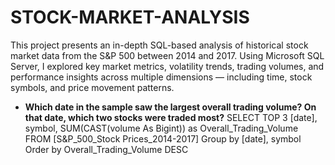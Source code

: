 # STOCK-MARKET-ANALYSIS
This project presents an in-depth SQL-based analysis of historical stock market data from the S&amp;P 500 between 2014 and 2017. Using Microsoft SQL Server, I explored key market metrics, volatility trends, trading volumes, and performance insights across multiple dimensions — including time, stock symbols, and price movement patterns.

- **Which date in the sample saw the largest overall trading volume? On that date, which two stocks were traded most?**
SELECT TOP 3 [date], symbol,
SUM(CAST(volume As Bigint)) as Overall_Trading_Volume
FROM [S&P_500_Stock Prices_2014-2017]
Group by [date], symbol
Order by Overall_Trading_Volume DESC
